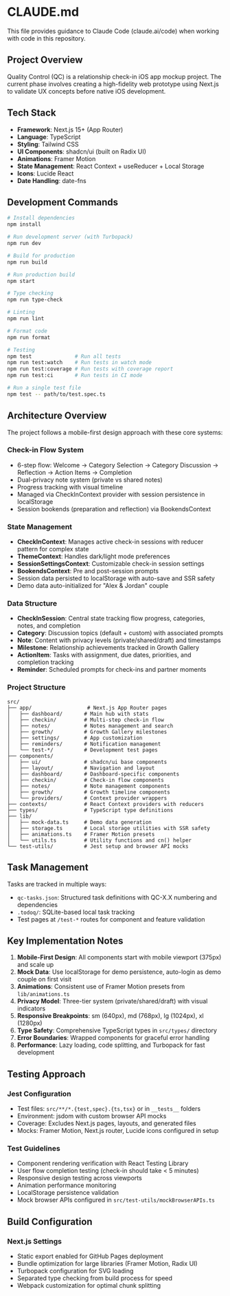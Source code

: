 # CLAUDE.md

This file provides guidance to Claude Code (claude.ai/code) when working with code in this repository.

## Project Overview

Quality Control (QC) is a relationship check-in iOS app mockup project. The current phase involves creating a high-fidelity web prototype using Next.js to validate UX concepts before native iOS development.

## Tech Stack

- **Framework**: Next.js 15+ (App Router)
- **Language**: TypeScript
- **Styling**: Tailwind CSS
- **UI Components**: shadcn/ui (built on Radix UI)
- **Animations**: Framer Motion
- **State Management**: React Context + useReducer + Local Storage
- **Icons**: Lucide React
- **Date Handling**: date-fns

## Development Commands

```bash
# Install dependencies
npm install

# Run development server (with Turbopack)
npm run dev

# Build for production
npm run build

# Run production build
npm start

# Type checking
npm run type-check

# Linting
npm run lint

# Format code
npm run format

# Testing
npm test              # Run all tests
npm run test:watch    # Run tests in watch mode
npm run test:coverage # Run tests with coverage report
npm run test:ci       # Run tests in CI mode

# Run a single test file
npm test -- path/to/test.spec.ts
```

## Architecture Overview

The project follows a mobile-first design approach with these core systems:

### Check-in Flow System
- 6-step flow: Welcome → Category Selection → Category Discussion → Reflection → Action Items → Completion
- Dual-privacy note system (private vs shared notes)
- Progress tracking with visual timeline
- Managed via CheckInContext provider with session persistence in localStorage
- Session bookends (preparation and reflection) via BookendsContext

### State Management
- **CheckInContext**: Manages active check-in sessions with reducer pattern for complex state
- **ThemeContext**: Handles dark/light mode preferences
- **SessionSettingsContext**: Customizable check-in session settings
- **BookendsContext**: Pre and post-session prompts
- Session data persisted to localStorage with auto-save and SSR safety
- Demo data auto-initialized for "Alex & Jordan" couple

### Data Structure
- **CheckInSession**: Central state tracking flow progress, categories, notes, and completion
- **Category**: Discussion topics (default + custom) with associated prompts
- **Note**: Content with privacy levels (private/shared/draft) and timestamps
- **Milestone**: Relationship achievements tracked in Growth Gallery
- **ActionItem**: Tasks with assignment, due dates, priorities, and completion tracking
- **Reminder**: Scheduled prompts for check-ins and partner moments

### Project Structure
```
src/
├── app/                  # Next.js App Router pages
│   ├── dashboard/       # Main hub with stats
│   ├── checkin/         # Multi-step check-in flow
│   ├── notes/           # Notes management and search
│   ├── growth/          # Growth Gallery milestones
│   ├── settings/        # App customization
│   ├── reminders/       # Notification management
│   └── test-*/          # Development test pages
├── components/
│   ├── ui/              # shadcn/ui base components
│   ├── layout/          # Navigation and layout
│   ├── dashboard/       # Dashboard-specific components
│   ├── checkin/         # Check-in flow components
│   ├── notes/           # Note management components
│   ├── growth/          # Growth timeline components
│   └── providers/       # Context provider wrappers
├── contexts/            # React Context providers with reducers
├── types/               # TypeScript type definitions
├── lib/
│   ├── mock-data.ts     # Demo data generation
│   ├── storage.ts       # Local storage utilities with SSR safety
│   ├── animations.ts    # Framer Motion presets
│   └── utils.ts         # Utility functions and cn() helper
└── test-utils/          # Jest setup and browser API mocks
```

## Task Management

Tasks are tracked in multiple ways:
- `qc-tasks.json`: Structured task definitions with QC-X.X numbering and dependencies
- `.todoq/`: SQLite-based local task tracking
- Test pages at `/test-*` routes for component and feature validation

## Key Implementation Notes

1. **Mobile-First Design**: All components start with mobile viewport (375px) and scale up
2. **Mock Data**: Use localStorage for demo persistence, auto-login as demo couple on first visit
3. **Animations**: Consistent use of Framer Motion presets from `lib/animations.ts`
4. **Privacy Model**: Three-tier system (private/shared/draft) with visual indicators
5. **Responsive Breakpoints**: sm (640px), md (768px), lg (1024px), xl (1280px)
6. **Type Safety**: Comprehensive TypeScript types in `src/types/` directory
7. **Error Boundaries**: Wrapped components for graceful error handling
8. **Performance**: Lazy loading, code splitting, and Turbopack for fast development

## Testing Approach

### Jest Configuration
- Test files: `src/**/*.{test,spec}.{ts,tsx}` or in `__tests__` folders
- Environment: jsdom with custom browser API mocks
- Coverage: Excludes Next.js pages, layouts, and generated files
- Mocks: Framer Motion, Next.js router, Lucide icons configured in setup

### Test Guidelines
- Component rendering verification with React Testing Library
- User flow completion testing (check-in should take < 5 minutes)
- Responsive design testing across viewports
- Animation performance monitoring
- LocalStorage persistence validation
- Mock browser APIs configured in `src/test-utils/mockBrowserAPIs.ts`

## Build Configuration

### Next.js Settings
- Static export enabled for GitHub Pages deployment
- Bundle optimization for large libraries (Framer Motion, Radix UI)
- Turbopack configuration for SVG loading
- Separated type checking from build process for speed
- Webpack customization for optimal chunk splitting